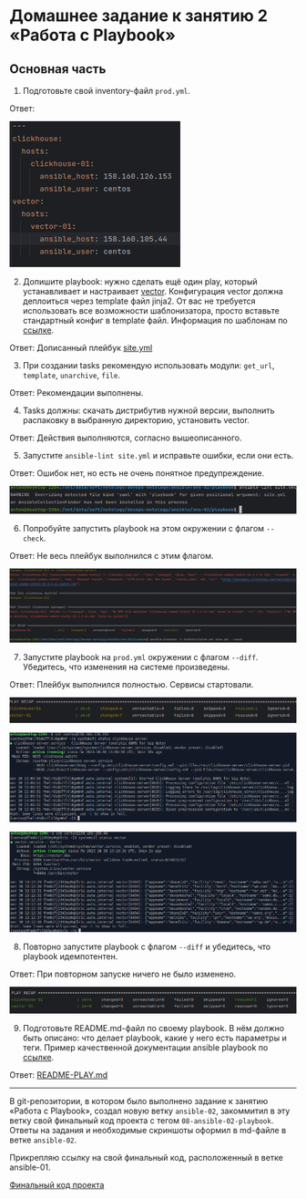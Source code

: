 # Домашнее задание к занятию 2 «Работа с Playbook»

## Основная часть

1. Подготовьте свой inventory-файл `prod.yml`.

Ответ:

![prod](https://github.com/antonmayko/devops-netology/blob/ansible-02/ansible/ans-02/assets/prod.png)

2. Допишите playbook: нужно сделать ещё один play, который устанавливает и настраивает [vector](https://vector.dev). Конфигурация vector должна деплоиться через template файл jinja2. От вас не требуется использовать все возможности шаблонизатора, просто вставьте стандартный конфиг в template файл. Информация по шаблонам по [ссылке](https://www.dmosk.ru/instruktions.php?object=ansible-nginx-install).

Ответ: Дописанный плейбук [site.yml](https://github.com/antonmayko/devops-netology/blob/ansible-02/ansible/ans-02/playbook/site.yml)

3. При создании tasks рекомендую использовать модули: `get_url`, `template`, `unarchive`, `file`.

Ответ: Рекомендации выполнены.

4. Tasks должны: скачать дистрибутив нужной версии, выполнить распаковку в выбранную директорию, установить vector.

Ответ: Действия выполняются, согласно вышеописанного.

5. Запустите `ansible-lint site.yml` и исправьте ошибки, если они есть.

Ответ: Ошибок нет, но есть не очень понятное предупреждение.

![lint](https://github.com/antonmayko/devops-netology/blob/ansible-02/ansible/ans-02/assets/lint.png)

6. Попробуйте запустить playbook на этом окружении с флагом `--check`.

Ответ: Не весь плейбук выполнился с этим флагом.

![check](https://github.com/antonmayko/devops-netology/blob/ansible-02/ansible/ans-02/assets/check.png)

7. Запустите playbook на `prod.yml` окружении с флагом `--diff`. Убедитесь, что изменения на системе произведены.

Ответ: Плейбук выполнился полностью. Сервисы стартовали.

![play1](https://github.com/antonmayko/devops-netology/blob/ansible-02/ansible/ans-02/assets/play-diff1.png)

![c_st](https://github.com/antonmayko/devops-netology/blob/ansible-02/ansible/ans-02/assets/clickhouse_status.png)

![v_st](https://github.com/antonmayko/devops-netology/blob/ansible-02/ansible/ans-02/assets/vector_status.png)

8. Повторно запустите playbook с флагом `--diff` и убедитесь, что playbook идемпотентен.

Ответ: При повторном запуске ничего не было изменено.

![play2](https://github.com/antonmayko/devops-netology/blob/ansible-02/ansible/ans-02/assets/play-diff2.png)

9. Подготовьте README.md-файл по своему playbook. В нём должно быть описано: что делает playbook, какие у него есть параметры и теги. Пример качественной документации ansible playbook по [ссылке](https://github.com/opensearch-project/ansible-playbook).

Ответ: [README-PLAY.md](https://github.com/antonmayko/devops-netology/blob/ansible-02/ansible/ans-02/README-PLAY.md) 

---
В git-репозитории, в котором было выполнено задание к занятию «Работа с Playbook», создал новую ветку `ansible-02`, закоммитил 
в эту ветку свой финальный код проекта с тегом `08-ansible-02-playbook`. Ответы на задания и необходимые скриншоты оформил в md-файле в ветке `ansible-02`.

Прикрепляю ссылку на свой финальный код, расположенный в ветке ansible-01. 

[Финальный код проекта](https://github.com/antonmayko/devops-netology/tree/ansible-01/ansible/ans-01/playbook)


